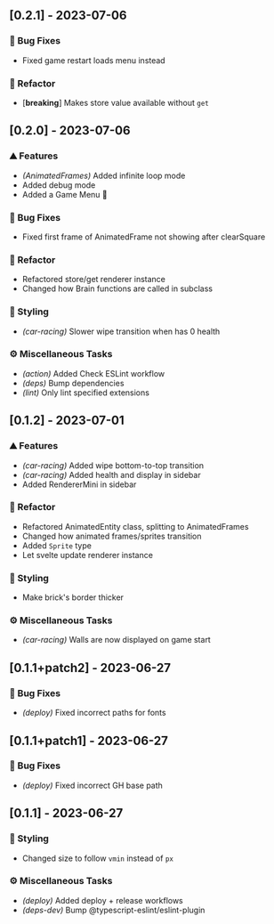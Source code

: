 ## [0.2.1] - 2023-07-06

### 🐛 Bug Fixes

- Fixed game restart loads menu instead

### 🚜 Refactor

- [**breaking**] Makes store value available without `get`

## [0.2.0] - 2023-07-06

### ⛰️  Features

- *(AnimatedFrames)* Added infinite loop mode
- Added debug mode
- Added a Game Menu 🎉

### 🐛 Bug Fixes

- Fixed first frame of AnimatedFrame not showing after clearSquare

### 🚜 Refactor

- Refactored store/get renderer instance
- Changed how Brain functions are called in subclass

### 🎨 Styling

- *(car-racing)* Slower wipe transition when has 0 health

### ⚙️ Miscellaneous Tasks

- *(action)* Added Check ESLint workflow
- *(deps)* Bump dependencies
- *(lint)* Only lint specified extensions

## [0.1.2] - 2023-07-01

### ⛰️  Features

- *(car-racing)* Added wipe bottom-to-top transition
- *(car-racing)* Added health and display in sidebar
- Added RendererMini in sidebar

### 🚜 Refactor

- Refactored AnimatedEntity class, splitting to AnimatedFrames
- Changed how animated frames/sprites transition
- Added `Sprite` type
- Let svelte update renderer instance

### 🎨 Styling

- Make brick's border thicker

### ⚙️ Miscellaneous Tasks

- *(car-racing)* Walls are now displayed on game start

## [0.1.1+patch2] - 2023-06-27

### 🐛 Bug Fixes

- *(deploy)* Fixed incorrect paths for fonts

## [0.1.1+patch1] - 2023-06-27

### 🐛 Bug Fixes

- *(deploy)* Fixed incorrect GH base path

## [0.1.1] - 2023-06-27

### 🎨 Styling

- Changed size to follow `vmin` instead of `px`

### ⚙️ Miscellaneous Tasks

- *(deploy)* Added deploy + release workflows
- *(deps-dev)* Bump @typescript-eslint/eslint-plugin

